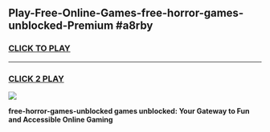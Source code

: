
## Play-Free-Online-Games-free-horror-games-unblocked-Premium #a8rby
<h3>
<a href="https://premium.freeplayer.one?title=free-horror-games-unblocked&ref=8M">CLICK TO PLAY</a></h3>
<hr>

<h3>
<a href="https://premium.freeplayer.one?title=free-horror-games-unblocked&ref=8M">CLICK 2 PLAY</a>
  
</h3>

<a href="https://premium.freeplayer.one?title=free-horror-games-unblocked&ref=8M"><img src="https://clearcache.store/games.png"></a>


**free-horror-games-unblocked games unblocked: Your Gateway to Fun and Accessible Online Gaming**
